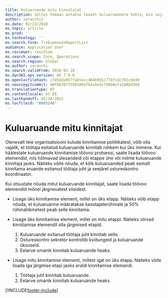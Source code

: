 ```yaml
---
title: Kuluaruande mitu kinnitajat
description: Selles teemas antakse teavet kuluaruannete kohta, mis vajavad kinnitamist mitme kinnita poolt.
author: saraschi2
ms.date: 02/23/2018
ms.topic: article
ms.prod: ''
ms.technology: ''
ms.search.form: TrvExpensesReportList
audience: Application User
ms.reviewer: roschlom
ms.search.scope: Core, Operations
ms.search.region: Global
ms.author: saraschi
ms.search.validFrom: 2016-02-28
ms.dyn365.ops.version: AX 7.0.0
ms.openlocfilehash: c745dda957fab5acc464b9d1c774fcdc783cde40
ms.sourcegitcommit: 40f68387f594180af64a5e5c748b6efa188bd300
ms.translationtype: HT
ms.contentlocale: et-EE
ms.lasthandoff: 05/10/2021
ms.locfileid: "6005246"
---
```

# <a name="multiple-approvers-on-an-expense-report"></a>Kuluaruande mitu kinnitajat

Olenevalt teie organisatsiooni kulude kinnitamise poliitikatest, võib olla vajalik, et töötaja esitatud kuluaruande kinnitab rohkem kui üks inimene. Kui häälestate kuluaruande kinnitamise töövoo protsessi, saate lisada töövoo elemendid, mis hõlmavad ülesandeid või etappe ühe või mitme kuluaruande kinnitaja jaoks. Näiteks võite nõuda, et kõik kuluaruanded peab esmalt kinnitama aruande esitanud töötaja juht ja seejärel ostureskontro koordinaator.

Kui otsustate nõuda mitut kuluaruande kinnitajat, saate lisada töövoo elemendid mõnel järgnevatest viisidest.

- Lisage üks kinnitamise element, millel on üks etapp. Näiteks võib etapp nõuda, et kuluaruanne määratakse kasutajaterühmale ja 50% rühmaliikmetest peab selle kinnitama.
- Lisage üks kinnitamise element, millel on mitu etappi. Näiteks võivad kinnitamise elemendil olla järgmised etapid.

    1. Kuluaruande esitanud töötaja juht kinnitab selle.
    2. Ostureskontro sekretör kontrollib kviitungeid ja kuluaruande üksuseid.
    3. Eelarve omanik kinnitab kuluaruande heaks.

- Lisage mitu kinnitamise elementi, millest igal on üks etapp. Näiteks võite lisada iga järgmise etapi jaoks eraldi kinnitamise elemendi.

    1. Töötaja juht kinnitab kuluaruande.
    2. Eelarve omanik kinnitab kuluaruande heaks.


[!INCLUDE[footer-include](../includes/footer-banner.md)]